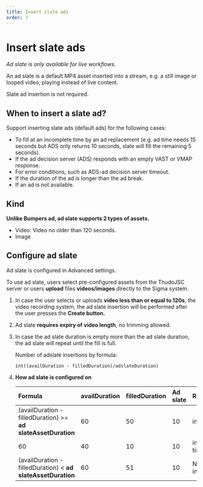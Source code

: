 ```yaml
---
title: Insert slate ads
order: 7
---
```


# Insert slate ads

_Ad slate is only available for live workflows._

An ad slate is a default MP4 asset inserted into a stream, e.g. a still image or looped video, playing instead of live content.

Slate ad insertion is not required.

## When to insert a slate ad?

Support inserting slate ads (default ads) for the following cases:

- To fill at an incomplete time by an ad replacement (e.g. ad time needs 15 seconds but ADS only returns 10 seconds, slate will fill the remaining 5 seconds).
- If the ad decision server (ADS) responds with an empty VAST or VMAP response.
- For error conditions, such as ADS-ad decision server timeout.
- If the duration of the ad is longer than the ad break.
- If an ad is not available.

## Kind

**Unlike Bumpers ad, ad slate supports 2 types of assets.**

- Video: Video no older than 120 seconds.
- Image

## Configure ad slate

Ad slate is configured in Advanced settings.

To use ad slate, users select pre-configured assets from the ThudoJSC server or users **upload** files **videos/images** directly to the Sigma system.

1. In case the user selects or uploads **video less than or equal to 120s**, the video recording system, the ad slate insertion will be performed after the user presses the **Create button.**

2. Ad slate **requires expiry of video length**, no trimming allowed.

3. In case the ad slate duration is empty more than the ad slate duration, the ad slate will repeat until the fill is full.

   Number of adslate insertions by formula:

   ```
   int((availDuration - filledDuration)/adslateDuration)
   ```

4. **How ad slate is configured on**

   | **Formula**                                                                      | availDuration | filledDuration | Ad slate | **Result**     |
   | :------------------------------------------------------------------------------- | :------------ | :------------- | :------- | :------------- |
   | (availDuration - filledDuration) >= **ad slateAssetDuration** | 60            | 50             | 10       | insert         |
   | 60                                                                               | 40            | 10             | 10       | insert 2 times |
   | (availDuration - filledDuration) < **ad slateAssetDuration**  | 60            | 51             | 10       | No insertion   |
